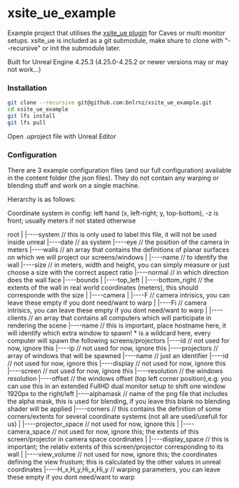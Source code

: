 # xsite_ue_example
Example project that utilises the [xsite_ue plugin](https://github.com/bnlrnz/xsite_ue) for Caves or multi monitor setups. xsite_ue is included as a git submodule, make shure to clone with "--recursive" or init the submodule later.

Built for Unreal Engine 4.25.3 (4.25.0-4.25.2 or newer versions may or may not work...)

### Installation

```Bash
git clone --recursive git@github.com:bnlrnz/xsite_ue_example.git
cd xsite_ue_example
git lfs install
git lfs pull
```
Open .uproject file with Unreal Editor

### Configuration

There are 3 example configuration files (and our full configuration) available in the content folder (the json files). They do not contain any warping or blending stuff and work on a single machine.

Hierarchy is as follows:

Coordinate system in config: left hand (x, left-right; y, top-bottom), -z is front; usually meters if not stated otherwise

root
|
|----system // this is only used to label this file, it will not be used inside unreal
|----date   // as system
|----eye    // the position of the camera in meters
|----walls  // an array that contains the definitions of planar surfaces on which we will project our screens/windows
       |
       |----name   // to identify the wall
       |----size   // in meters, width and height, you can simply measure or just choose a size with the correct aspect ratio
       |----normal // in which direction does the wall face
       |----bounds
       |       |----top_left
       |       |----bottom_right  // the extents of the wall in real world coordinates (meters), this should corresponde with the size
       |
       |----camera
       |      |----F  // camera intrisics, you can leave these empty if you dont need/want to warp
       |      |----Fi // camera intrisics, you can leave these empty if you dont need/want to warp
       |
       |----clients // an array that contains all computers which will participate in rendering the scene
              |----name // this is important, place hostname here, it will identify which extra window to spawn! * is a wildcard here, every computer will spawn the following screens/projectors
              |----id   // not used for now, ignore this
              |----ip   // not used for now, ignore this
              |----projectors // array of windows that will be spawned
                        |----name       // just an identifier
                        |----id         // not used for now, ignore this
                        |----display    // not used for now, ignore this
                        |----screen     // not used for now, ignore this
                        |----resolution // the windows resolution
                        |----offset     // the windows offset (top left corner position),e.g. you can use this in an extended FullHD dual monitor setup to shift one window 1920px to the right/left
                        |----alphamask  // name of the png file that includes the alpha mask, this is used for blending, if you leave this blank no blending shader will be applied
                        |----corners // this contains the definition of some corners/extents for several coordinate systems (not all are used/usefull for us)
                        |       |----projector_space // not used for now, ignore this
                        |       |----camera_space    // not used for now, ignore this; the extents of this screen/projector in camera space coordinates
                        |       |----display_space   // this is important; the relativ extents of this screen/projector corresponding to its wall
                        |
                        |----view_volume  // not used for now, ignore this; the coordinates defining the view frustum; this is calculated by the other values in unreal coordinates
                        |----H_x,H_y,Hi_x,Hi_y // warping parameters, you can leave these empty if you dont need/want to warp
